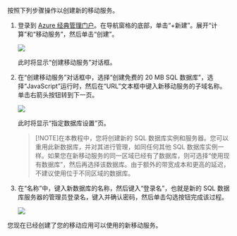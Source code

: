 

按照下列步骤操作以创建新的移动服务。

1. 登录到 [Azure 经典管理门户](https://manage.windowsazure.cn/)。在导航窗格的底部，单击“+新建”。展开“计算”和“移动服务”，然后单击“创建”。

    ![](./media/mobile-services-create-new-service/mobile-create.png)

    此时将显示“创建移动服务”对话框。

2. 在“创建移动服务”对话框中，选择“创建免费的 20 MB SQL 数据库”，选择“JavaScript”运行时，然后在“URL”文本框中键入新移动服务的子域名称。单击右箭头按钮转到下一页。

    ![](./media/mobile-services-create-new-service/mobile-create-page1.png)

    此时将显示“指定数据库设置”页。

    >[!NOTE]在本教程中，您将创建新的 SQL 数据库实例和服务器。您可以重用此新数据库，并对其进行管理，如同任何其他 SQL 数据库实例一样。如果您在新移动服务的同一区域已经有了数据库，则可选择“使用现有数据库”，然后再选择该数据库。由于额外的带宽成本和更高的延迟，不建议使用位于不同区域的数据库。

3. 在“名称”中，键入新数据库的名称，然后键入“登录名”，也就是新的 SQL 数据库服务器的管理员登录名，键入并确认密码，然后单击勾选按钮完成该过程。

    ![](./media/mobile-services-create-new-service/mobile-create-page2.png)

您现在已经创建了您的移动应用可以使用的新移动服务。

<!---HONumber=Mooncake_0118_2016-->